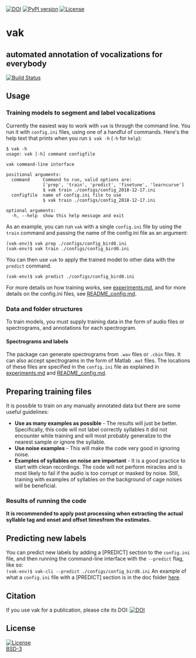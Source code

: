 [![DOI](https://zenodo.org/badge/173566541.svg)](https://zenodo.org/badge/latestdoi/173566541)
[![PyPI version](https://badge.fury.io/py/vak.svg)](https://badge.fury.io/py/vak)
[![License](https://img.shields.io/badge/License-BSD%203--Clause-blue.svg)](https://opensource.org/licenses/BSD-3-Clause)
# vak
## automated annotation of vocalizations for everybody
[![Build Status](https://travis-ci.com/NickleDave/vak.svg?branch=master)](https://travis-ci.com/NickleDave/vak)

## Usage
### Training models to segment and label vocalizations
Currently the easiest way to work with `vak` is through the command line.
You run it with `config.ini` files, using one of a handful of commands.
Here's the help text that prints when you run `$ vak -h` (`-h` for `help`):  
```
$ vak -h
usage: vak [-h] command configfile

vak command-line interface

positional arguments:
  command     Command to run, valid options are:
              ['prep', 'train', 'predict', 'finetune', 'learncurve']
              $ vak train ./configs/config_2018-12-17.ini
  configfile  name of config.ini file to use 
              $ vak train ./configs/config_2018-12-17.ini

optional arguments:
  -h, --help  show this help message and exit
```

As an example, you can run `vak` with a single `config.ini` file 
by using the  `train` command and passing the name of the config.ini file as an argument:  
```
(vak-env)$ vak prep ./configs/config_bird0.ini
(vak-env)$ vak train ./configs/config_bird0.ini
```  

You can then use `vak` to apply the trained model to other data with the `predict` command.
```
(vak-env)$ vak predict ./configs/config_bird0.ini
```  

For more details on how training works, see [experiments.md](doc/experiments.md), 
and for more details on the config.ini files, see [README_config.md](doc/README_config.md).

### Data and folder structures
To train models, you must supply training data in the form of audio files or 
spectrograms, and annotations for each spectrogram.

#### Spectrograms and labels
The package can generate spectrograms from `.wav` files or `.cbin` files.
It can also accept spectrograms in the form of Matlab `.mat` files.
The locations of these files are specified in the `config.ini` file as explained in 
[experiments.md](doc/experiments.md) and [README_config.md](doc/README_config.md).

## Preparing training files
It is possible to train on any manually annotated data but there are some useful guidelines:
* __Use as many examples as possible__ - The results will just be better. Specifically, this code will not label correctly syllables it did not encounter while training and will most probably generalize to the nearest sample or ignore the syllable.
* __Use noise examples__ - This will make the code very good in ignoring noise.
* __Examples of syllables on noise are important__ - It is a good practice to start with clean recordings. The code will not perform miracles and is most likely to fail if the audio is too corrupt or masked by noise. Still, training with examples of syllables on the background of cage noises will be beneficial.

### Results of running the code

__It is recommended to apply post processing when extracting the actual syllable tag and onset and offset timesfrom the estimates.__

## Predicting new labels

You can predict new labels by adding a [PREDICT] section to the `config.ini` file, and 
then running the command-line interface with the `--predict` flag, like so:  
`(vak-env)$ vak-cli --predict ./configs/config_bird0.ini`
An example of what a `config.ini` file with a [PREDICT] section is 
in the doc folder [here](./doc/template_predict.ini).

## Citation
If you use vak for a publication, please cite its DOI:
[![DOI](https://zenodo.org/badge/173566541.svg)](https://zenodo.org/badge/latestdoi/173566541)

## License
[![License](https://img.shields.io/badge/License-BSD%203--Clause-blue.svg)](https://opensource.org/licenses/BSD-3-Clause)  
[BSD-3](./LICENSE)
